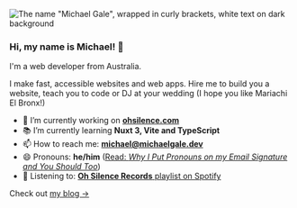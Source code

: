 ![The name "Michael Gale", wrapped in curly brackets, white text on dark background](https://user-images.githubusercontent.com/4301358/132151782-6b631e30-b4ea-4c5c-a7b6-d94362df593a.png)

### Hi, my name is Michael! 👋

I'm a web developer from Australia.

I make fast, accessible websites and web apps. Hire me to build you a website, teach you to code or DJ at your wedding (I hope you like Mariachi El Bronx!)

- 🔭 I’m currently working on **[ohsilence.com](https://www.ohsilence.com/)**
- 📚 I’m currently learning **Nuxt 3, Vite and TypeScript**
- 📫 How to reach me:  **[&#109;&#105;&#099;&#104;&#097;&#101;&#108;&#064;&#109;&#105;&#099;&#104;&#097;&#101;&#108;&#103;&#097;&#108;&#101;&#046;&#100;&#101;&#118;](mailto:&#109;&#105;&#099;&#104;&#097;&#101;&#108;&#064;&#109;&#105;&#099;&#104;&#097;&#101;&#108;&#103;&#097;&#108;&#101;&#046;&#100;&#101;&#118;)**
- 😄 Pronouns: **he/him** ([Read: _Why I Put Pronouns on my Email Signature and You Should Too_](https://medium.com/gender-inclusivit/why-i-put-pronouns-on-my-email-signature-and-linkedin-profile-and-you-should-too-d3dc942c8743))
- 🎵 Listening to: <!-- LN -->[**Oh Silence Records** playlist on Spotify](https://open.spotify.com/playlist/6lm8B1mf1v60pwyf7rkplp?si=0a3bddd5194c4d6a)<!-- ELN -->

Check out [my blog  &rarr;](https://michaelgale.dev/blog/)

